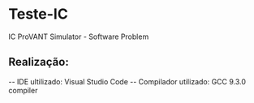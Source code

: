 # Teste-IC
IC ProVANT Simulator - Software Problem

## Realização: 
-- IDE ultilizado: Visual Studio Code 
-- Compilador utilizado: GCC 9.3.0 compiler 
